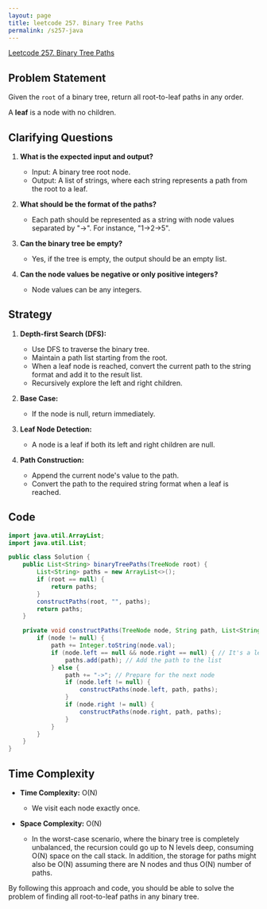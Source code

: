 ```yaml
---
layout: page
title: leetcode 257. Binary Tree Paths
permalink: /s257-java
---
```

[Leetcode 257. Binary Tree Paths](https://algoadvance.github.io/algoadvance/l257)
## Problem Statement

Given the `root` of a binary tree, return all root-to-leaf paths in any order.

A **leaf** is a node with no children.

## Clarifying Questions

1. **What is the expected input and output?**
   - Input: A binary tree root node.
   - Output: A list of strings, where each string represents a path from the root to a leaf.

2. **What should be the format of the paths?**
   - Each path should be represented as a string with node values separated by "->". For instance, "1->2->5".

3. **Can the binary tree be empty?**
   - Yes, if the tree is empty, the output should be an empty list.

4. **Can the node values be negative or only positive integers?**
   - Node values can be any integers.

## Strategy

1. **Depth-first Search (DFS):**
   - Use DFS to traverse the binary tree.
   - Maintain a path list starting from the root.
   - When a leaf node is reached, convert the current path to the string format and add it to the result list.
   - Recursively explore the left and right children.

2. **Base Case:**
   - If the node is null, return immediately.

3. **Leaf Node Detection:**
   - A node is a leaf if both its left and right children are null.

4. **Path Construction:**
   - Append the current node's value to the path.
   - Convert the path to the required string format when a leaf is reached.

## Code

```java
import java.util.ArrayList;
import java.util.List;

public class Solution {
    public List<String> binaryTreePaths(TreeNode root) {
        List<String> paths = new ArrayList<>();
        if (root == null) {
            return paths;
        }
        constructPaths(root, "", paths);
        return paths;
    }

    private void constructPaths(TreeNode node, String path, List<String> paths) {
        if (node != null) {
            path += Integer.toString(node.val);
            if (node.left == null && node.right == null) { // It's a leaf
                paths.add(path); // Add the path to the list
            } else {
                path += "->"; // Prepare for the next node
                if (node.left != null) {
                    constructPaths(node.left, path, paths);
                }
                if (node.right != null) {
                    constructPaths(node.right, path, paths);
                }
            }
        }
    }
}
```

## Time Complexity

- **Time Complexity:** O(N)
  - We visit each node exactly once.
  
- **Space Complexity:** O(N)
  - In the worst-case scenario, where the binary tree is completely unbalanced, the recursion could go up to N levels deep, consuming O(N) space on the call stack. In addition, the storage for paths might also be O(N) assuming there are N nodes and thus O(N) number of paths.

By following this approach and code, you should be able to solve the problem of finding all root-to-leaf paths in any binary tree.